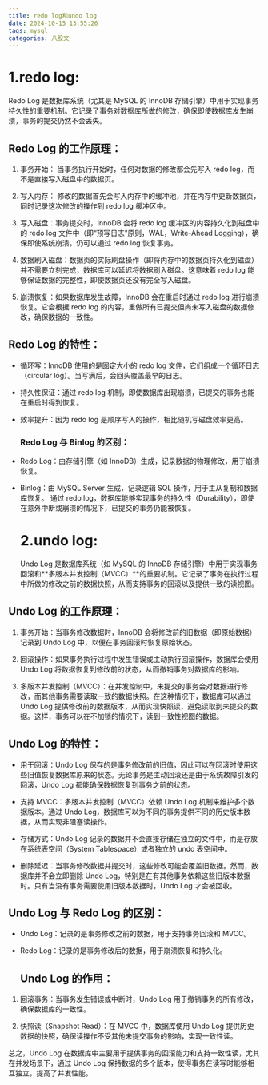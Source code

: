 ```yaml
---
title: redo log和undo log
date: 2024-10-15 13:55:26
tags: mysql
categories: 八股文
---
```


# 1.redo log:

Redo Log 是数据库系统（尤其是 MySQL 的 InnoDB 存储引擎）中用于实现事务持久性的重要机制。它记录了事务对数据库所做的修改，确保即使数据库发生崩溃，事务的提交仍然不会丢失。

## Redo Log 的工作原理：

1. 事务开始：
   当事务执行开始时，任何对数据的修改都会先写入 redo log，而不是直接写入磁盘中的数据页。

2. 写入内存：
   修改的数据首先会写入内存中的缓冲池，并在内存中更新数据页，同时记录这次修改的操作到 redo log 缓冲区中。

3. 写入磁盘：事务提交时，InnoDB 会将 redo log 缓冲区的内容持久化到磁盘中的 redo log 文件中（即“预写日志”原则，WAL，Write-Ahead Logging），确保即使系统崩溃，仍可以通过 redo log 恢复事务。

4. 数据刷入磁盘：数据页的实际刷盘操作（即将内存中的数据页持久化到磁盘）并不需要立刻完成，数据库可以延迟将数据刷入磁盘。这意味着 redo log 能够保证数据的完整性，即使数据页还没有完全写入磁盘。

5. 崩溃恢复：如果数据库发生故障，InnoDB 会在重启时通过 redo log 进行崩溃恢复。它会根据 redo log 的内容，重做所有已提交但尚未写入磁盘的数据修改，确保数据的一致性。

## Redo Log 的特性：

- 循环写：InnoDB 使用的是固定大小的 redo log 文件，它们组成一个循环日志（circular log）。当写满后，会回头覆盖最早的日志。

- 持久性保证：通过 redo log 机制，即使数据库出现崩溃，已提交的事务也能在重启时得到恢复。

- 效率提升：因为 redo log 是顺序写入的操作，相比随机写磁盘效率更高。
  
  ### Redo Log 与 Binlog 的区别：

- Redo Log：由存储引擎（如 InnoDB）生成，记录数据的物理修改，用于崩溃恢复。

- Binlog：由 MySQL Server 生成，记录逻辑 SQL 操作，用于主从复制和数据库恢复。
  通过 redo log，数据库能够实现事务的持久性（Durability），即使在意外中断或崩溃的情况下，已提交的事务仍能被恢复。
  
  # 2.undo log:
  
  Undo Log 是数据库系统（如 MySQL 的 InnoDB 存储引擎）中用于实现事务回滚和**多版本并发控制（MVCC）**的重要机制。它记录了事务在执行过程中所做的修改之前的数据快照，从而支持事务的回滚以及提供一致的读视图。

## Undo Log 的工作原理：

1. 事务开始：当事务修改数据时，InnoDB 会将修改前的旧数据（即原始数据）记录到 Undo Log 中，以便在事务回滚时恢复原始状态。

2. 回滚操作：如果事务执行过程中发生错误或主动执行回滚操作，数据库会使用 Undo Log 将数据恢复到修改前的状态，从而撤销事务对数据库的影响。

3. 多版本并发控制（MVCC）：在并发控制中，未提交的事务会对数据进行修改，而其他事务需要读取一致的数据快照。在这种情况下，数据库可以通过 Undo Log 提供修改前的数据版本，从而实现快照读，避免读取到未提交的数据。这样，事务可以在不加锁的情况下，读到一致性视图的数据。

## Undo Log 的特性：

- 用于回滚：Undo Log 保存的是事务修改前的旧值，因此可以在回滚时使用这些旧值恢复数据库原来的状态。无论事务是主动回滚还是由于系统故障引发的回滚，Undo Log 都能确保数据恢复到事务之前的状态。

- 支持 MVCC：多版本并发控制（MVCC）依赖 Undo Log 机制来维护多个数据版本。通过 Undo Log，数据库可以为不同的事务提供不同的历史版本数据，从而实现非阻塞读操作。

- 存储方式：Undo Log 记录的数据并不会直接存储在独立的文件中，而是存放在系统表空间（System Tablespace）或者独立的 undo 表空间中。

- 删除延迟：当事务修改数据并提交时，这些修改可能会覆盖旧数据。然而，数据库并不会立即删除 Undo Log，特别是在有其他事务依赖这些旧版本数据时。只有当没有事务需要使用旧版本数据时，Undo Log 才会被回收。

## Undo Log 与 Redo Log 的区别：

- Undo Log：记录的是事务修改之前的数据，用于支持事务回滚和 MVCC。

- Redo Log：记录的是事务修改后的数据，用于崩溃恢复和持久化。
  
  ## Undo Log 的作用：
1. 回滚事务：当事务发生错误或中断时，Undo Log 用于撤销事务的所有修改，确保数据库的一致性。

2. 快照读（Snapshot Read）：在 MVCC 中，数据库使用 Undo Log 提供历史数据的快照，确保读操作不受其他未提交事务的影响，实现一致性读。

总之，Undo Log 在数据库中主要用于提供事务的回滚能力和支持一致性读，尤其在并发场景下，通过 Undo Log 保持数据的多个版本，使得事务在读写时能够相互独立，提高了并发性能。
